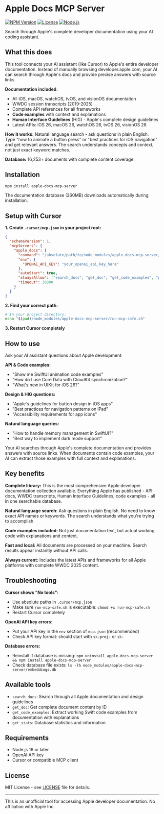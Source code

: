 # Apple Docs MCP Server

[![NPM Version](https://img.shields.io/npm/v/apple-docs-mcp-server)](https://www.npmjs.com/package/apple-docs-mcp-server)
[![License](https://img.shields.io/badge/license-MIT-blue.svg)](LICENSE)
[![Node.js](https://img.shields.io/badge/node.js-18%2B-brightgreen.svg)](https://nodejs.org/)

Search through Apple's complete developer documentation using your AI coding assistant.

## What this does

This tool connects your AI assistant (like Cursor) to Apple's entire developer documentation. Instead of manually browsing developer.apple.com, your AI can search through Apple's docs and provide precise answers with source links.

**Documentation included:**
- All iOS, macOS, watchOS, tvOS, and visionOS documentation
- WWDC session transcripts (2019-2025)
- Complete API references for all frameworks
- **Code examples** with context and explanations
- **Human Interface Guidelines** (HIG) - Apple's complete design guidelines
- Latest APIs: iOS 26, macOS 26, watchOS 26, tvOS 26, visionOS 26

**How it works:** Natural language search - ask questions in plain English. Type "how to animate a button press" or "best practices for iOS navigation" and get relevant answers. The search understands concepts and context, not just exact keyword matches.

**Database:** 16,253+ documents with complete content coverage.

## Installation

```bash
npm install apple-docs-mcp-server
```

The documentation database (260MB) downloads automatically during installation.

## Setup with Cursor

**1. Create `.cursor/mcp.json` in your project root:**

```json
{
  "schemaVersion": 1,
  "mcpServers": {
    "apple_docs": {
      "command": "/absolute/path/to/node_modules/apple-docs-mcp-server/run-mcp-safe.sh",
      "env": {
        "OPENAI_API_KEY": "your_openai_api_key_here"
      },
      "autoStart": true,
      "alwaysAllow": ["search_docs", "get_doc", "get_code_examples", "get_stats"],
      "timeout": 30000
    }
  }
}
```


**2. Find your correct path:**
```bash
# In your project directory:
echo "$(pwd)/node_modules/apple-docs-mcp-server/run-mcp-safe.sh"
```

**3. Restart Cursor completely**

## How to use

Ask your AI assistant questions about Apple development:

**API & Code examples:**
- "Show me SwiftUI animation code examples"
- "How do I use Core Data with CloudKit synchronization?"
- "What's new in UIKit for iOS 26?"

**Design & HIG questions:**
- "Apple's guidelines for button design in iOS apps"
- "Best practices for navigation patterns on iPad"
- "Accessibility requirements for app icons"

**Natural language queries:**
- "How to handle memory management in SwiftUI?"
- "Best way to implement dark mode support"

Your AI searches through Apple's complete documentation and provides answers with source links. When documents contain code examples, your AI can extract those examples with full context and explanations.

## Key benefits

**Complete library:** This is the most comprehensive Apple developer documentation collection available. Everything Apple has published - API docs, WWDC transcripts, Human Interface Guidelines, code examples - all in one searchable database.

**Natural language search:** Ask questions in plain English. No need to know exact API names or keywords. The search understands what you're trying to accomplish.

**Code examples included:** Not just documentation text, but actual working code with explanations and context.

**Fast and local:** All documents are processed on your machine. Search results appear instantly without API calls.

**Always current:** Includes the latest APIs and frameworks for all Apple platforms with complete WWDC 2025 content.

## Troubleshooting

**Cursor shows "No tools":**
- Use absolute paths in `.cursor/mcp.json`
- Make sure `run-mcp-safe.sh` is executable: `chmod +x run-mcp-safe.sh`
- Restart Cursor completely

**OpenAI API key errors:**
- Put your API key in the `env` section of `mcp.json` (recommended)
- Check API key format: should start with `sk-proj-` or `sk-`

**Database errors:**
- Reinstall if database is missing: `npm uninstall apple-docs-mcp-server && npm install apple-docs-mcp-server`
- Check database file exists: `ls -lh node_modules/apple-docs-mcp-server/embeddings.db`

## Available tools

- `search_docs`: Search through all Apple documentation and design guidelines
- `get_doc`: Get complete document content by ID
- `get_code_examples`: Extract working Swift code examples from documentation with explanations
- `get_stats`: Database statistics and information

## Requirements

- Node.js 18 or later
- OpenAI API key
- Cursor or compatible MCP client

## License

MIT License - see [LICENSE](LICENSE) file for details.

---

This is an unofficial tool for accessing Apple developer documentation. No affiliation with Apple Inc.